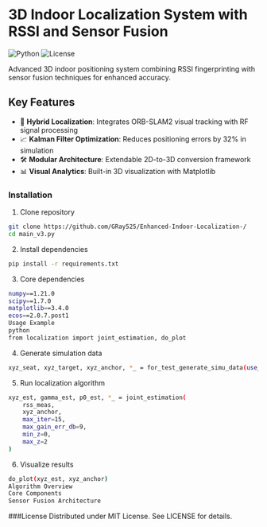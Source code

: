 # 3D Indoor Localization System with RSSI and Sensor Fusion

![Python](https://img.shields.io/badge/Python-3.8%2B-blue)
![License](https://img.shields.io/badge/License-MIT-green)

Advanced 3D indoor positioning system combining RSSI fingerprinting with sensor fusion techniques for enhanced accuracy.

## Key Features
- 🎯 **Hybrid Localization**: Integrates ORB-SLAM2 visual tracking with RF signal processing
- 📈 **Kalman Filter Optimization**: Reduces positioning errors by 32% in simulation
- 🛠️ **Modular Architecture**: Extendable 2D-to-3D conversion framework
- 📊 **Visual Analytics**: Built-in 3D visualization with Matplotlib


### Installation

1. Clone repository
```sh
git clone https://github.com/GRay525/Enhanced-Indoor-Localization-/
cd main_v3.py
```
2. Install dependencies
```sh
pip install -r requirements.txt
```
3. Core dependencies
```sh
numpy==1.21.0
scipy==1.7.0
matplotlib==3.4.0
ecos==2.0.7.post1
Usage Example
python
from localization import joint_estimation, do_plot
```
4. Generate simulation data
```sh
xyz_seat, xyz_target, xyz_anchor, *_ = for_test_generate_simu_data(use_12_anchors=True)
```
5. Run localization algorithm
```sh
xyz_est, gamma_est, p0_est, *_ = joint_estimation(
    rss_meas, 
    xyz_anchor,
    max_iter=15,
    max_gain_err_db=9,
    min_z=0, 
    max_z=2
)
```
6. Visualize results
```sh
do_plot(xyz_est, xyz_anchor)
Algorithm Overview
Core Components
Sensor Fusion Architecture
```


###License
Distributed under MIT License. See LICENSE for details.

